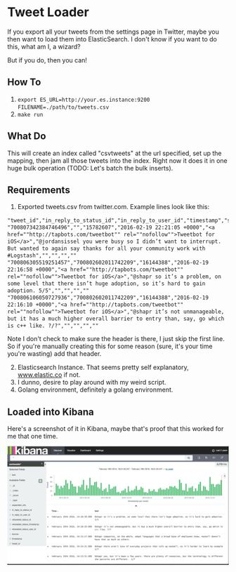 # Tweet Loader #

If you export all your tweets from the settings page in Twitter, maybe you then want to load them
into ElasticSearch. I don't know if you want to do this, what am I, a wizard?

But if you do, then you can!

## How To ##

1. `export ES_URL=http://your.es.instance:9200 FILENAME=./path/to/tweets.csv`
1. `make run`

## What Do ##

This will create an index called "csvtweets" at the url specified, set up the mapping, then jam all
those tweets into the index. Right now it does it in one huge bulk operation (TODO: Let's batch the
bulk inserts).

## Requirements ##

1. Exported tweets.csv from twitter.com. Example lines look like this:

```csv
"tweet_id","in_reply_to_status_id","in_reply_to_user_id","timestamp","source","text","retweeted_status_id","retweeted_status_user_id","retweeted_status_timestamp","expanded_urls"
"700807342384746496","","15782607","2016-02-19 22:21:05 +0000","<a href=""http://tapbots.com/tweetbot"" rel=""nofollow"">Tweetbot for iΟS</a>","@jordansissel you were busy so I didn’t want to interrupt. But wanted to again say thanks for all your community work with #Logstash","","","",""
"700806305519251457","700802602011742209","16144388","2016-02-19 22:16:58 +0000","<a href=""http://tapbots.com/tweetbot"" rel=""nofollow"">Tweetbot for iΟS</a>","@shapr so it’s a problem, on some level that there isn’t huge adoption, so it’s hard to gain adoption. 5/5","","","",""
"700806106050727936","700802602011742209","16144388","2016-02-19 22:16:10 +0000","<a href=""http://tapbots.com/tweetbot"" rel=""nofollow"">Tweetbot for iΟS</a>","@shapr it’s not unmanageable, but it has a much higher overall barrier to entry than, say, go which is c++ like. ?/?","","","",""
```

Note I don't check to make sure the header is there, I just skip the first line. So if you're
manually creating this for some reason (sure, it's your time you're wasting) add that header.

2. Elasticsearch Instance. That seems pretty self explanatory, www.elastic.co if not.
3. I dunno, desire to play around with my weird script.
4. Golang environment, definitely a golang environment.

## Loaded into Kibana ##

Here's a screenshot of it in Kibana, maybe that's proof that this worked for me that one time.

![Kibana](./example.png)
